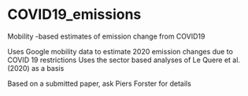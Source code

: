 # COVID19_emissions
Mobility  -based estimates of emission change from COVID19 

Uses Google mobility data to estimate 2020 emission changes due to COVID 19 restrictions
Uses the sector based analyses of Le Quere et al. (2020) as a basis

Based on a submitted paper, ask Piers Forster for details

